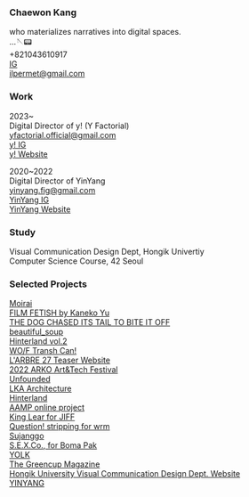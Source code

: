 ### Chaewon Kang

who materializes narratives into digital spaces.<br/>
...🪡📟
<br/>
+821043610917<br/>
[IG](https://instagram.com/sensemkr)<br/>
ilpermet@gmail.com

### Work

2023~<br/>
Digital Director of y! (Y Factorial)<br/>
yfactorial.official@gmail.com<br/>
[y! IG](https://instagram.com/yfactorial)<br/>
[y! Website](https://yfactorial.com)<br/>

2020~2022<br/>
Digital Director of YinYang<br/>
yinyang.fig@gmail.com
<br /> [YinYang IG](https://instagram.com/yinyang.fig)
<br /> [YinYang Website](https://yin-yang.work)


### Study

Visual Communication Design Dept, Hongik Univertiy <br />
Computer Science Course, 42 Seoul

### Selected Projects

[Moirai](https://moiraimoirai.com)<br />
[FILM FETISH by Kaneko Yu](https://filmfetish-nextjs.vercel.app)<br />
[THE DOG CHASED ITS TAIL TO BITE IT OFF](https://the-dog-chased-its-tail-to-bite-it-off.vercel.app)<br />
[beautiful_soup](https://beautifulsoup.org) <br />
[Hinterland vol.2](https://v2.hinterland.kr) <br />
[WO/F Transh Can!](https://mystrengthistrashcan.com) <br />
[L'ARBRE 27 Teaser Website](https://larbre27.com)<br />
[2022 ARKO Art&Tech Festival](https://fable-net-earth.art/) <br />
[Unfounded](https://areyoulost.xyz) <br />
[LKA Architecture](https://leehongkim.com/)<br />
[Hinterland](https://hinterland.kr) <br />
[AAMP online project](https://becominglocal.a-amp.org) <br />
[King Lear for JIFF](https://www.mygravemypeace.com/)<br />
[Question! stripping for wrm](https://boom-wrm.kr)<br />
[Sujanggo](https://sujanggo.com)<br />
[S.E.X.Co., for Boma Pak](https://s-e-x-co.com)<br />
[YOLK](https://y-o-l-k.com)<br/>
[The Greencup Magazine](https://magazine.thegreencup.co.kr) <br />
[Hongik University Visual Communication Design Dept. Website](https://sidi.hongik.ac.kr)<br />
[YINYANG](https://yin-yang.work)<br />




